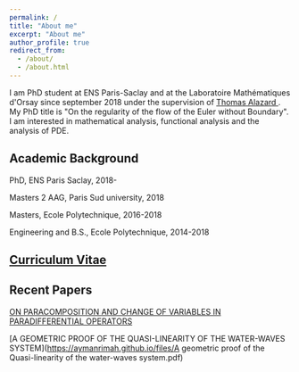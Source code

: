 ```yaml
---
permalink: /
title: "About me"
excerpt: "About me"
author_profile: true
redirect_from: 
  - /about/
  - /about.html
---
```


I am PhD student at ENS Paris-Saclay and at the Laboratoire Mathématiques d'Orsay since september 2018 under the supervision of [Thomas Alazard ](http://talazard.perso.math.cnrs.fr/) . My PhD title is "On the regularity of the flow of the Euler without Boundary". I am interested in mathematical analysis, functional analysis and the analysis of PDE.


## Academic Background
PhD, ENS Paris Saclay, 2018- 

Masters 2 AAG, Paris Sud university, 2018

Masters, Ecole Polytechnique, 2016-2018

Engineering and B.S., Ecole Polytechnique, 2014-2018


## [Curriculum Vitae](http://aymanrimah.github.io/files/cv.pdf)

## Recent Papers
[ON PARACOMPOSITION AND CHANGE OF VARIABLES IN
PARADIFFERENTIAL OPERATORS](http://aymanrimah.github.io/files/Paracomposition.pdf)

[A GEOMETRIC PROOF OF THE QUASI-LINEARITY OF THE
WATER-WAVES SYSTEM](https://aymanrimah.github.io/files/A geometric proof of the Quasi-linearity of the water-waves system.pdf)

